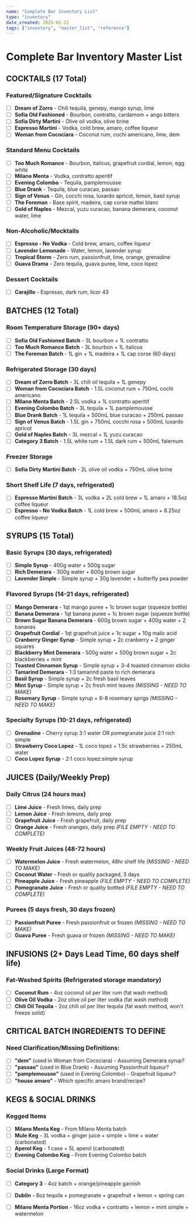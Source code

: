 ```yaml
---
name: "Complete Bar Inventory List"
type: "inventory"
date_created: 2025-05-22
tags: ["inventory", "master_list", "reference"]
---
```


# Complete Bar Inventory Master List

## COCKTAILS (17 Total)

### Featured/Signature Cocktails
- [ ] **Dream of Zorro** - Chili tequila, genepy, mango syrup, lime
- [ ] **Sofia Old Fashioned** - Bourbon, contratto, cardamom + ango bitters  
- [ ] **Sofia Dirty Martini** - Olive oil vodka, olive brine
- [ ] **Espresso Martini** - Vodka, cold brew, amaro, coffee liqueur
- [ ] **Woman from Cocociara** - Coconut rum, cochi americano, lime, dem

### Standard Menu Cocktails  
- [ ] **Too Much Romance** - Bourbon, italicus, grapefruit cordial, lemon, egg white
- [ ] **Milano Menta** - Vodka, contratto aperitif
- [ ] **Evening Colombo** - Tequila, pamplemousse  
- [ ] **Blue Drank** - Tequila, blue curacao, passao
- [ ] **Sign of Venus** - Gin, cocchi rosa, luxardo apricot, lemon, basil syrup
- [ ] **The Foreman** - Base spirit, madeira, cap corse mattei blanc
- [ ] **Gold of Naples** - Mezcal, yuzu curacao, banana demerara, coconut water, lime

### Non-Alcoholic/Mocktails
- [ ] **Espresso - No Vodka** - Cold brew, amaro, coffee liqueur
- [ ] **Lavender Lemonade** - Water, lemon, lavender syrup
- [ ] **Tropical Storm** - Zero rum, passionfruit, lime, orange, grenadine
- [ ] **Guava Drama** - Zero tequila, guava puree, lime, coco lopez

### Dessert Cocktails
- [ ] **Carajillo** - Espresso, dark rum, licor 43

## BATCHES (12 Total)

### Room Temperature Storage (90+ days)
- [ ] **Sofia Old Fashioned Batch** - 3L bourbon + 1L contratto
- [ ] **Too Much Romance Batch** - 3L bourbon + 1L italicus  
- [ ] **The Foreman Batch** - 1L gin + 1L madeira + 1L cap corse (60 days)

### Refrigerated Storage (30 days)
- [ ] **Dream of Zorro Batch** - 3L chili oil tequila + 1L genepy
- [ ] **Woman from Cocociara Batch** - 1.5L coconut rum + 750mL cochi americano
- [ ] **Milano Menta Batch** - 2.5L vodka + 1L contratto aperitif
- [ ] **Evening Colombo Batch** - 3L tequila + 1L pamplemousse
- [ ] **Blue Drank Batch** - 1L tequila + 500mL blue curacao + 250mL passao
- [ ] **Sign of Venus Batch** - 1.5L gin + 750mL cocchi rosa + 500mL luxardo apricot
- [ ] **Gold of Naples Batch** - 3L mezcal + 1L yuzu curacao
- [ ] **Category 3 Batch** - 1.5L white rum + 1.5L dark rum + 500mL falernum

### Freezer Storage
- [ ] **Sofia Dirty Martini Batch** - 2L olive oil vodka + 750mL olive brine

### Short Shelf Life (7 days, refrigerated)
- [ ] **Espresso Martini Batch** - 3L vodka + 2L cold brew + 1L amaro + 18.5oz coffee liqueur
- [ ] **Espresso - No Vodka Batch** - 1L cold brew + 500mL amaro + 8.25oz coffee liqueur

## SYRUPS (15 Total)

### Basic Syrups (30 days, refrigerated)
- [ ] **Simple Syrup** - 400g water + 500g sugar
- [ ] **Rich Demerara** - 300g water + 600g brown sugar
- [ ] **Lavender Simple** - Simple syrup + 30g lavender + butterfly pea powder

### Flavored Syrups (14-21 days, refrigerated)
- [ ] **Mango Demerara** - 1qt mango puree + 1c brown sugar (squeeze bottle)
- [ ] **Banana Demerara** - 1qt banana puree + 1c brown sugar (squeeze bottle)
- [ ] **Brown Sugar Banana Demerara** - 600g brown sugar + 400g water + 2 bananas
- [ ] **Grapefruit Cordial** - 1qt grapefruit juice + 1c sugar + 10g malic acid
- [ ] **Cranberry Ginger Syrup** - Simple syrup + 2c cranberry + 2 ginger squares
- [ ] **Blackberry Mint Demerara** - 500g water + 500g brown sugar + 2c blackberries + mint
- [ ] **Toasted Cinnamon Syrup** - Simple syrup + 3-4 toasted cinnamon sticks
- [ ] **Tamarind Demerara** - 1:3 tamarind paste to rich demerara
- [ ] **Basil Syrup** - Simple syrup + 2c fresh basil leaves
- [ ] **Mint Syrup** - Simple syrup + 2c fresh mint leaves *(MISSING - NEED TO MAKE)*
- [ ] **Rosemary Syrup** - Simple syrup + 6-8 rosemary sprigs *(MISSING - NEED TO MAKE)*

### Specialty Syrups (10-21 days, refrigerated)
- [ ] **Grenadine** - Cherry syrup 3:1 water OR pomegranate juice 2:1 rich simple
- [ ] **Strawberry Coco Lopez** - 1L coco lopez + 1.5c strawberries + 250mL water
- [ ] **Coco Lopez Syrup** - 2:1 coco lopez:simple syrup

## JUICES (Daily/Weekly Prep)

### Daily Citrus (24 hours max)
- [ ] **Lime Juice** - Fresh limes, daily prep
- [ ] **Lemon Juice** - Fresh lemons, daily prep  
- [ ] **Grapefruit Juice** - Fresh grapefruit, daily prep
- [ ] **Orange Juice** - Fresh oranges, daily prep *(FILE EMPTY - NEED TO COMPLETE)*

### Weekly Fruit Juices (48-72 hours)
- [ ] **Watermelon Juice** - Fresh watermelon, 48hr shelf life *(MISSING - NEED TO MAKE)*
- [ ] **Coconut Water** - Fresh or quality packaged, 3 days
- [ ] **Pineapple Juice** - Fresh pineapple *(FILE EMPTY - NEED TO COMPLETE)*
- [ ] **Pomegranate Juice** - Fresh or quality bottled *(FILE EMPTY - NEED TO COMPLETE)*

### Purees (5 days fresh, 30 days frozen)
- [ ] **Passionfruit Puree** - Fresh passionfruit or frozen *(MISSING - NEED TO MAKE)*
- [ ] **Guava Puree** - Fresh guava or frozen *(MISSING - NEED TO MAKE)*

## INFUSIONS (2+ Days Lead Time, 60 days shelf life)

### Fat-Washed Spirits (Refrigerated storage mandatory)
- [ ] **Coconut Rum** - 4oz coconut oil per liter rum (fat wash method)
- [ ] **Olive Oil Vodka** - 2oz olive oil per liter vodka (fat wash method)  
- [ ] **Chili Oil Tequila** - 2oz chili oil per liter tequila (fat wash method, won't freeze solid)

## CRITICAL BATCH INGREDIENTS TO DEFINE

### Need Clarification/Missing Definitions:
- [ ] **"dem"** (used in Woman from Cocociara) - Assuming Demerara syrup?
- [ ] **"passao"** (used in Blue Drank) - Assuming Passionfruit liqueur?
- [ ] **"pamplemousse"** (used in Evening Colombo) - Grapefruit liqueur?
- [ ] **"house amaro"** - Which specific amaro brand/recipe?

## KEGS & SOCIAL DRINKS

### Kegged Items
- [ ] **Milano Menta Keg** - From Milano Menta batch
- [ ] **Mule Keg** - 3L vodka + ginger juice + simple + lime + water (carbonated)
- [ ] **Aperol Keg** - 1 case + 5L aperol (carbonated)
- [ ] **Evening Colombo Keg** - From Evening Colombo batch

### Social Drinks (Large Format)
- [ ] **Category 3** - 4oz batch + orange/pineapple garnish
- [ ] **Dublin** - 8oz tequila + pomegranate + grapefruit + lemon + spring can
- [ ] **Milano Menta Portion** - 16oz vodka + contratto + lemon + mint simple + watermelon

